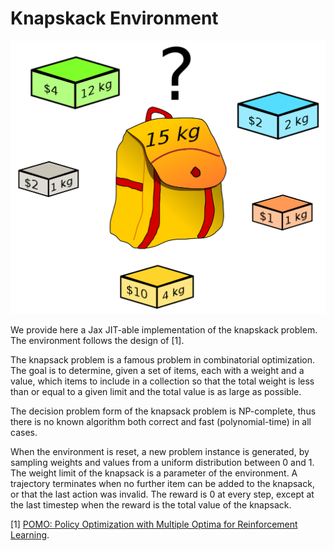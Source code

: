 # Knapskack Environment

![Knapskack](../../../../docs/img/knapsack.png)

We provide here a Jax JIT-able implementation of the knapskack problem. The environment follows the design
of [1].

The knapsack problem is a famous problem in combinatorial optimization. The goal is to determine, given
a set of items, each with a weight and a value,
which items to include in a collection so that the total weight is less than or equal
to a given limit and the total value is as large as possible.

The decision problem form of the knapsack problem is NP-complete, thus there is no known
algorithm both correct and fast (polynomial-time) in all cases.

When the environment is reset, a new problem instance is generated, by sampling weights and values
from a uniform distribution between 0 and 1. The weight limit of the knapsack is a parameter of the
environment.
A trajectory terminates when no further item can be added to the knapsack, or that the last action
was invalid. The reward is 0 at every step, except at the last timestep when the reward is the
total value of the knapsack.

[1] [POMO: Policy Optimization with Multiple Optima for Reinforcement Learning](https://arxiv.org/abs/2010.16011).
